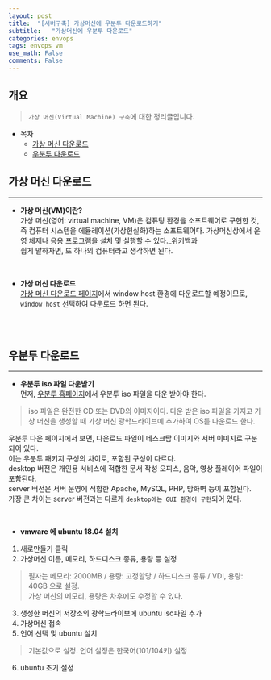 ```yaml
---
layout: post
title:  "[서버구축] 가상머신에 우분투 다운로드하기"
subtitle:   "가상머신에 우분투 다운로드"
categories: envops
tags: envops vm
use_math: False
comments: False
---
```


## 개요
> `가상 머신(Virtual Machine) 구축`에 대한 정리글입니다.

- 목차
	- [가상 머신 다운로드](#가상-머신-다운로드) 
    - [우분투 다운로드](#우분투-다운로드)


## 가상 머신 다운로드
---

* __가상 머신(VM)이란?__  
가상 머신(영어: virtual machine, VM)은 컴퓨팅 환경을 소프트웨어로 구현한 것, 즉 컴퓨터 시스템을 에뮬레이션(가상현실화)하는 소프트웨어다. 가상머신상에서 운영 체제나 응용 프로그램을 설치 및 실행할 수 있다._위키백과  
쉽게 말하자면, 또 하나의 컴퓨터라고 생각하면 된다.

<br>

* __가상 머신 다운로드__  
[가상 머신 다운로드 페이지](https://www.virtualbox.org/wiki/Downloads "VM 다운로드 페이지 이동")에서 window host 환경에 다운로드할 예정이므로, `window host` 선택하여 다운로드 하면 된다.

<br><br>

## 우분투 다운로드
---

* __우분투 iso 파일 다운받기__  
먼저, [우분투 홈페이지](http://releases.ubuntu.com/bionic/ "우분투 다운로드 페이지 이동")에서 우분투 iso 파일을 다운 받아야 한다.
> iso 파일은 완전한 CD 또는 DVD의 이미지이다.
> 다운 받은 iso 파일을 가지고 가상 머신을 생성할 때 가상 머신 광학드라이브에 추가하여 OS를 다운로드 한다.

우분투 다운 페이지에서 보면, 다운로드 파일이 데스크탑 이미지와 서버 이미지로 구분되어 있다.  
이는 우분투 패키지 구성의 차이로, 포함된 구성이 다르다.  
desktop 버전은 개인용 서비스에 적합한 문서 작성 오피스, 음악, 영상 플레이어 파일이 포함된다.  
server 버전은 서버 운영에 적합한 Apache, MySQL, PHP, 방화벽 등이 포함된다.  
가장 큰 차이는 server 버전과는 다르게 `desktop에는 GUI 환경이 구현`되어 있다.  

<br>

* __vmware 에 ubuntu 18.04 설치__  
1. 새로만들기 클릭  
2. 가상머신 이름, 메모리, 하드디스크 종류, 용량 등 설정   
> 필자는 메모리: 2000MB / 용량: 고정할당 / 하드디스크 종류 / VDI, 용량: 40GB 으로 설정.  
> 가상 머신의 메모리, 용량은 차후에도 수정할 수 있다.  
3. 생성한 머신의 저장소의 광학드라이브에 ubuntu iso파일 추가  
4. 가상머신 접속  
5. 언어 선택 및 ubuntu 설치  
> 기본값으로 설정. 언어 설정은 한국어(101/104키) 설정  
6. ubuntu 초기 설정  
